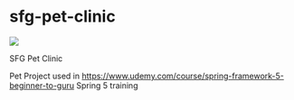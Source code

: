 # sfg-pet-clinic

<a href="https://circleci.com/gh/jmoussalli/sfg-pet-clinic"><img src="https://circleci.com/gh/jmoussalli/sfg-pet-clinic.svg?style=shield"></a>

SFG Pet Clinic

Pet Project used in https://www.udemy.com/course/spring-framework-5-beginner-to-guru Spring 5 training
